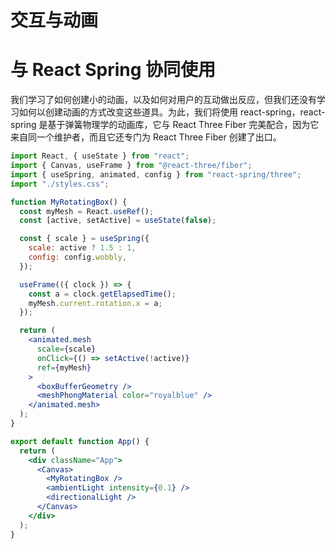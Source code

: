 # 交互与动画

# 与 React Spring 协同使用

我们学习了如何创建小的动画，以及如何对用户的互动做出反应，但我们还没有学习如何以创建动画的方式改变这些道具。为此，我们将使用 react-spring，react-spring 是基于弹簧物理学的动画库，它与 React Three Fiber 完美配合，因为它来自同一个维护者，而且它还专门为 React Three Fiber 创建了出口。

```jsx
import React, { useState } from "react";
import { Canvas, useFrame } from "@react-three/fiber";
import { useSpring, animated, config } from "react-spring/three";
import "./styles.css";

function MyRotatingBox() {
  const myMesh = React.useRef();
  const [active, setActive] = useState(false);

  const { scale } = useSpring({
    scale: active ? 1.5 : 1,
    config: config.wobbly,
  });

  useFrame(({ clock }) => {
    const a = clock.getElapsedTime();
    myMesh.current.rotation.x = a;
  });

  return (
    <animated.mesh
      scale={scale}
      onClick={() => setActive(!active)}
      ref={myMesh}
    >
      <boxBufferGeometry />
      <meshPhongMaterial color="royalblue" />
    </animated.mesh>
  );
}

export default function App() {
  return (
    <div className="App">
      <Canvas>
        <MyRotatingBox />
        <ambientLight intensity={0.1} />
        <directionalLight />
      </Canvas>
    </div>
  );
}
```
